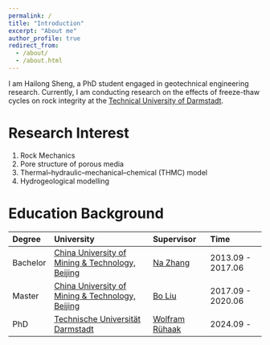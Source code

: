 ```yaml
---
permalink: /
title: "Introduction"
excerpt: "About me"
author_profile: true
redirect_from: 
  - /about/
  - /about.html
---
```


I am Hailong Sheng, a PhD student engaged in geotechnical engineering research. Currently, I am conducting research on the effects of freeze-thaw cycles on rock integrity at the [Technical University of Darmstadt](https://www.tu-darmstadt.de/).


Research Interest
======
1. Rock Mechanics
2. Pore structure of porous media
3. Thermal–hydraulic–mechanical–chemical (THMC) model
4. Hydrogeological modelling


Education Background
======
| Degree | University | Supervisor | Time |
| :----------- | :----------- | :----------- | :----------- |
| Bachelor | [China University of Mining & Technology, Beijing](https://www.cumtb.edu.cn/) | [Na Zhang](https://ljxy.cumtb.edu.cn/info/1091/1974.htm) | 2013.09 - 2017.06 |
| Master | [China University of Mining & Technology, Beijing](https://www.cumtb.edu.cn/) | [Bo Liu](https://www.cumtb.edu.cn/info/1012/10587.htm) | 2017.09 - 2020.06|
| PhD | [Technische Universität Darmstadt](https://www.tu-darmstadt.de/) | [Wolfram Rühaak](https://www.wolfram-ruehaak.net/) | 2024.09 - |




